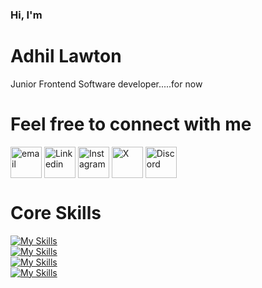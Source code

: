 
<h3>Hi, I'm</h3>
<h1>Adhil Lawton</h1>
<p>Junior Frontend Software developer.....for now</p>


<h1 align="left">Feel free to connect with me</h1>
<div align="left">
  <a href="mailto:adhillawton11@protonmail.com" target="_blank"><img align="center" src="https://skillicons.dev/icons?i=gmail" alt="email" height="50" width="50" /></a>
  <a href="https://linkedin.com/in/adhillawton" target="blank"><img align="center" src="https://skillicons.dev/icons?i=linkedin" alt="Linkedin" height="50" width="50" /></a>
  <a href="https://www.instagram.com/adhillawton" target="blank"><img align="center" src="https://skillicons.dev/icons?i=instagram" alt="Instagram" height="50" width="50" /></a>
  <a href="https://x.com/LAWTON__11" target="blank"><img align="center" src="https://skillicons.dev/icons?i=twitter" alt="X" height="50" width="50" /></a>
  <a href="https://discordapp.com/users/Lawton11#3517" target="blank"><img align="center" src="https://skillicons.dev/icons?i=discord" alt="Discord" height="50" width="50" /></a>
</div>

<h1>Core Skills</h1>

[![My Skills](https://skillicons.dev/icons?i=html,css,ts,js,jquery,scss)](https://skillicons.dev)
</br>
[![My Skills](https://skillicons.dev/icons?i=nuxtjs,vuetify,bootstrap,tailwind,cs,figma)](https://skillicons.dev)
</br>
[![My Skills](https://skillicons.dev/icons?i=react,vue,nodejs,vite,mongodb,mysql)](https://skillicons.dev)
</br>
[![My Skills](https://skillicons.dev/icons?i=postman,git)](https://skillicons.dev)
